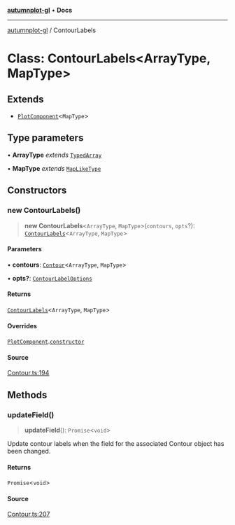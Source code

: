 [**autumnplot-gl**](../index.md) • **Docs**

***

[autumnplot-gl](../globals.md) / ContourLabels

# Class: ContourLabels\<ArrayType, MapType\>

## Extends

- [`PlotComponent`](PlotComponent.md)\<`MapType`\>

## Type parameters

• **ArrayType** *extends* [`TypedArray`](../type-aliases/TypedArray.md)

• **MapType** *extends* [`MapLikeType`](../type-aliases/MapLikeType.md)

## Constructors

### new ContourLabels()

> **new ContourLabels**\<`ArrayType`, `MapType`\>(`contours`, `opts`?): [`ContourLabels`](ContourLabels.md)\<`ArrayType`, `MapType`\>

#### Parameters

• **contours**: [`Contour`](Contour.md)\<`ArrayType`, `MapType`\>

• **opts?**: [`ContourLabelOptions`](../interfaces/ContourLabelOptions.md)

#### Returns

[`ContourLabels`](ContourLabels.md)\<`ArrayType`, `MapType`\>

#### Overrides

[`PlotComponent`](PlotComponent.md).[`constructor`](PlotComponent.md#constructors)

#### Source

[Contour.ts:194](https://github.com/tsupinie/autumnplot-gl/blob/da83b636ef88a1d3337f3a9820a0b90f5b249286/src/Contour.ts#L194)

## Methods

### updateField()

> **updateField**(): `Promise`\<`void`\>

Update contour labels when the field for the associated Contour object has been changed.

#### Returns

`Promise`\<`void`\>

#### Source

[Contour.ts:207](https://github.com/tsupinie/autumnplot-gl/blob/da83b636ef88a1d3337f3a9820a0b90f5b249286/src/Contour.ts#L207)
